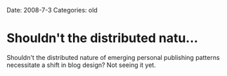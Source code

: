 Date: 2008-7-3
Categories: old

# Shouldn't the distributed natu...

Shouldn't the distributed nature of emerging personal publishing patterns necessitate a shift in blog design? Not seeing it yet.

